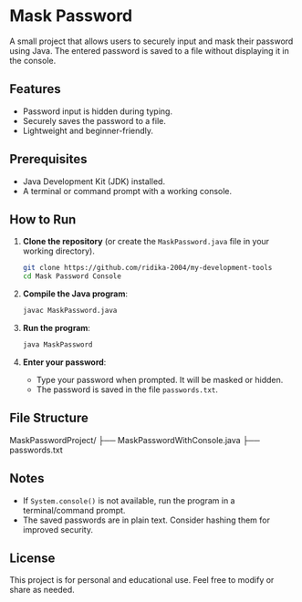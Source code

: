 # Mask Password

A small project that allows users to securely input and mask their password using Java. The entered password is saved to a file without displaying it in the console.

## Features
- Password input is hidden during typing.
- Securely saves the password to a file.
- Lightweight and beginner-friendly.

## Prerequisites
- Java Development Kit (JDK) installed.
- A terminal or command prompt with a working console.

## How to Run
1. **Clone the repository** (or create the `MaskPassword.java` file in your working directory).
    ```bash
    git clone https://github.com/ridika-2004/my-development-tools
    cd Mask Password Console
    ```

2. **Compile the Java program**:
    ```bash
    javac MaskPassword.java
    ```

3. **Run the program**:
    ```bash
    java MaskPassword
    ```

4. **Enter your password**:
    - Type your password when prompted. It will be masked or hidden.
    - The password is saved in the file `passwords.txt`.

## File Structure
MaskPasswordProject/
├── MaskPasswordWithConsole.java
├── passwords.txt


## Notes
- If `System.console()` is not available, run the program in a terminal/command prompt.
- The saved passwords are in plain text. Consider hashing them for improved security.

## License
This project is for personal and educational use. Feel free to modify or share as needed.

